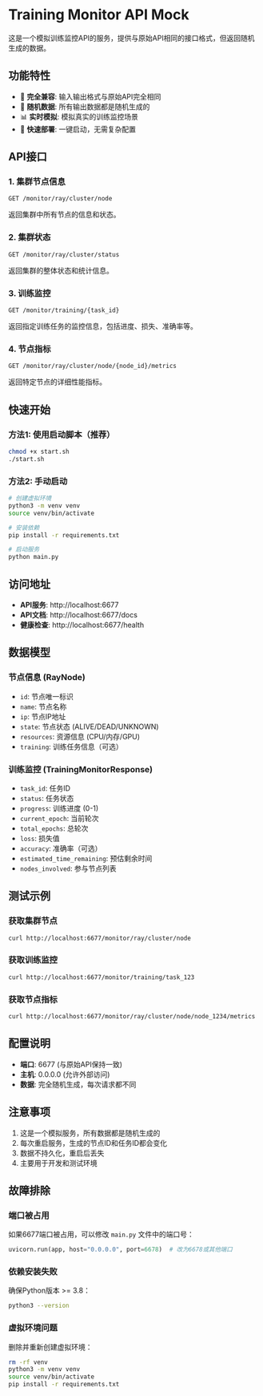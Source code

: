 # Training Monitor API Mock

这是一个模拟训练监控API的服务，提供与原始API相同的接口格式，但返回随机生成的数据。

## 功能特性

- 🎯 **完全兼容**: 输入输出格式与原始API完全相同
- 🎲 **随机数据**: 所有输出数据都是随机生成的
- 📊 **实时模拟**: 模拟真实的训练监控场景
- 🚀 **快速部署**: 一键启动，无需复杂配置

## API接口

### 1. 集群节点信息
```
GET /monitor/ray/cluster/node
```
返回集群中所有节点的信息和状态。

### 2. 集群状态
```
GET /monitor/ray/cluster/status
```
返回集群的整体状态和统计信息。

### 3. 训练监控
```
GET /monitor/training/{task_id}
```
返回指定训练任务的监控信息，包括进度、损失、准确率等。

### 4. 节点指标
```
GET /monitor/ray/cluster/node/{node_id}/metrics
```
返回特定节点的详细性能指标。

## 快速开始

### 方法1: 使用启动脚本（推荐）
```bash
chmod +x start.sh
./start.sh
```

### 方法2: 手动启动
```bash
# 创建虚拟环境
python3 -m venv venv
source venv/bin/activate

# 安装依赖
pip install -r requirements.txt

# 启动服务
python main.py
```

## 访问地址

- **API服务**: http://localhost:6677
- **API文档**: http://localhost:6677/docs
- **健康检查**: http://localhost:6677/health

## 数据模型

### 节点信息 (RayNode)
- `id`: 节点唯一标识
- `name`: 节点名称
- `ip`: 节点IP地址
- `state`: 节点状态 (ALIVE/DEAD/UNKNOWN)
- `resources`: 资源信息 (CPU/内存/GPU)
- `training`: 训练任务信息（可选）

### 训练监控 (TrainingMonitorResponse)
- `task_id`: 任务ID
- `status`: 任务状态
- `progress`: 训练进度 (0-1)
- `current_epoch`: 当前轮次
- `total_epochs`: 总轮次
- `loss`: 损失值
- `accuracy`: 准确率（可选）
- `estimated_time_remaining`: 预估剩余时间
- `nodes_involved`: 参与节点列表

## 测试示例

### 获取集群节点
```bash
curl http://localhost:6677/monitor/ray/cluster/node
```

### 获取训练监控
```bash
curl http://localhost:6677/monitor/training/task_123
```

### 获取节点指标
```bash
curl http://localhost:6677/monitor/ray/cluster/node/node_1234/metrics
```

## 配置说明

- **端口**: 6677 (与原始API保持一致)
- **主机**: 0.0.0.0 (允许外部访问)
- **数据**: 完全随机生成，每次请求都不同

## 注意事项

1. 这是一个模拟服务，所有数据都是随机生成的
2. 每次重启服务，生成的节点ID和任务ID都会变化
3. 数据不持久化，重启后丢失
4. 主要用于开发和测试环境

## 故障排除

### 端口被占用
如果6677端口被占用，可以修改 `main.py` 文件中的端口号：
```python
uvicorn.run(app, host="0.0.0.0", port=6678)  # 改为6678或其他端口
```

### 依赖安装失败
确保Python版本 >= 3.8：
```bash
python3 --version
```

### 虚拟环境问题
删除并重新创建虚拟环境：
```bash
rm -rf venv
python3 -m venv venv
source venv/bin/activate
pip install -r requirements.txt
```
